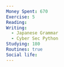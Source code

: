 ```yaml
---
Money Spent: 670
Exercise: 5
Reading: 
Writing:
  - Japanese Grammar
  - Cyber Sec Python
Studying: 180
Routines: true
Social life:
---
```


